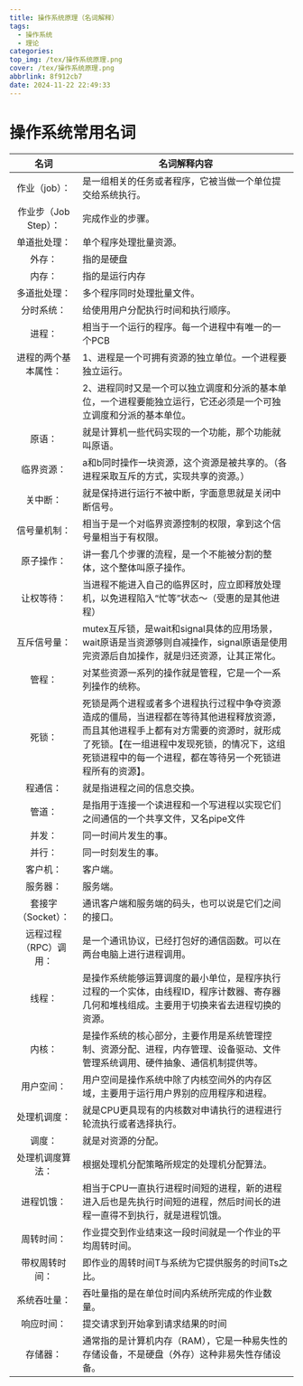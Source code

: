 ```yaml
---
title: 操作系统原理（名词解释）
tags:
  - 操作系统
  - 理论
categories:
top_img: /tex/操作系统原理.png
cover: /tex/操作系统原理.png
abbrlink: 8f912cb7
date: 2024-11-22 22:49:33
---
```


# 操作系统常用名词

|         名词          | 名词解释内容                                                 |
| :-------------------: | ------------------------------------------------------------ |
|     作业（job）：     | 是一组相关的任务或者程序，它被当做一个单位提交给系统执行。   |
| 作业步（Job Step）：  | 完成作业的步骤。                                             |
|     单道批处理：      | 单个程序处理批量资源。                                       |
|        外存：         | 指的是硬盘                                                   |
|        内存：         | 指的是运行内存                                               |
|     多道批处理：      | 多个程序同时处理批量文件。                                   |
|      分时系统：       | 给使用用户分配执行时间和执行顺序。                           |
|        进程：         | 相当于一个运行的程序。每一个进程中有唯一的一个PCB            |
| 进程的两个基本属性：  | 1、进程是一个可拥有资源的独立单位。一个进程要独立运行。      |
|                       | 2、进程同时又是一个可以独立调度和分派的基本单位，一个进程要能独立运行，它还必须是一个可独立调度和分派的基本单位。 |
|        原语：         | 就是计算机一些代码实现的一个功能，那个功能就叫原语。         |
|      临界资源：       | a和b同时操作一块资源，这个资源是被共享的。（各进程采取互斥的方式，实现共享的资源。） |
|       关中断：        | 就是保持进行运行不被中断，字面意思就是关闭中断信号。         |
|     信号量机制：      | 相当于是一个对临界资源控制的权限，拿到这个信号量相当于有权限。 |
|      原子操作：       | 讲一套几个步骤的流程，是一个不能被分割的整体，这个整体叫原子操作。 |
|      让权等待：       | 当进程不能进入自己的临界区时，应立即释放处理机，以免进程陷入“忙等”状态～（受惠的是其他进程） |
|     互斥信号量：      | mutex互斥锁，是wait和signal具体的应用场景，wait原语是当资源够则自减操作，signal原语是使用完资源后自加操作，就是归还资源，让其正常化。 |
|        管程：         | 对某些资源一系列的操作就是管程，它是一个一系列操作的统称。   |
|        死锁：         | 死锁是两个进程或者多个进程执行过程中争夺资源造成的僵局，当进程都在等待其他进程释放资源，而且其他进程手上都有对方需要的资源时，就形成了死锁。【在一组进程中发现死锁，的情况下，这组死锁进程中的每一个进程，都在等待另一个死锁进程所有的资源】。 |
|       程通信：        | 就是指进程之间的信息交换。                                   |
|        管道：         | 是指用于连接一个读进程和一个写进程以实现它们之间通信的一个共享文件，又名pipe文件 |
|        并发：         | 同一时间片发生的事。                                         |
|        并行：         | 同一时刻发生的事。                                           |
|       客户机：        | 客户端。                                                     |
|       服务器：        | 服务端。                                                     |
|  套接字（Socket）：   | 通讯客户端和服务端的码头，也可以说是它们之间的接口。         |
| 远程过程（RPC）调用： | 是一个通讯协议，已经打包好的通信函数。可以在两台电脑上进行进程调用。 |
|        线程：         | 是操作系统能够运算调度的最小单位，是程序执行过程的一个实体，由线程ID，程序计数器、寄存器几何和堆栈组成。主要用于切换来省去进程切换的资源。 |
|        内核：         | 是操作系统的核心部分，主要作用是系统管理控制、资源分配、进程，内存管理、设备驱动、文件管理系统调用、硬件抽象、通信机制提供等。 |
|      用户空间：       | 用户空间是操作系统中除了内核空间外的内存区域，主要用于运行用户界别的应用程序和进程。 |
|     处理机调度：      | 就是CPU更具现有的内核数对申请执行的进程进行轮流执行或者选择执行。 |
|        调度：         | 就是对资源的分配。                                           |
|   处理机调度算法：    | 根据处理机分配策略所规定的处理机分配算法。                   |
|      进程饥饿：       | 相当于CPU一直执行进程时间短的进程，新的进程进入后也是先执行时间短的进程，然后时间长的进程一直得不到执行，就是进程饥饿。 |
|      周转时间：       | 作业提交到作业结束这一段时间就是一个作业的平均周转时间。     |
|    带权周转时间：     | 即作业的周转时间T与系统为它提供服务的时间Ts之比。            |
|     系统吞吐量：      | 吞吐量指的是在单位时间内系统所完成的作业数量。               |
|      响应时间：       | 提交请求到开始拿到请求结果的时间                             |
|       存储器：        | 通常指的是计算机内存（RAM），它是一种易失性的存储设备，不是硬盘（外存）这种非易失性存储设备。 |
